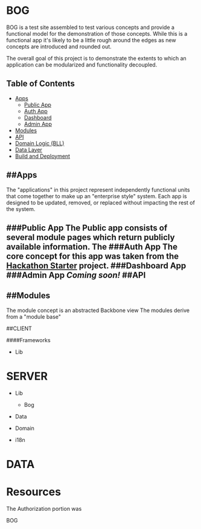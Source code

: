 BOG
===
BOG is a test site assembled to test various concepts and provide a functional model for the demonstration of those concepts.  While this is a functional app it's likely to be a little rough around the edges as new concepts are introduced and rounded out.

The overall goal of this project is to demonstrate the extents to which an application can be modularized and functionality decoupled.

Table of Contents
-----------------
- [Apps](#apps)
    - [Public App](#public)
    - [Auth App](#auth-app)
    - [Dashboard](#dash-app)
    - [Admin App](#admin-app)
- [Modules](#overview-modules)
- [API](#overview-api)
- [Domain Logic (BLL)](#overview-bll)
- [Data Layer](#overview-dal)
- [Build and Deployment](#overview-ci)

##Apps
---
The "applications" in this project represent independently functional units that come together to make up an "enterprise style" system.  Each app is designed to be updated, removed, or replaced without impacting the rest of the system.

###Public App
The Public app consists of several module pages which return publicly available information.  The
###Auth App
The core concept for this app was taken from the [Hackathon Starter](https://github.com/sahat/hackathon-starter) project.
###Dashboard App
###Admin App
    *Coming soon!*
##API
---

##Modules
---
The module concept is an abstracted Backbone view
The modules derive from a "module base"

##CLIENT

####Frameworks

* Lib

SERVER
====
* Lib
    * Bog

* Data
* Domain
* i18n

DATA
===

Resources
===
The Authorization portion was

BOG
